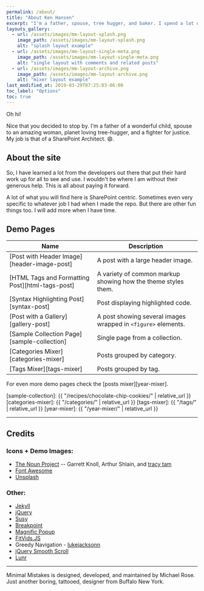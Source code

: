 ```yaml
---
permalink: /about/
title: "About Ken Hansen"
excerpt: "I'm a father, spouse, tree hugger, and baker. I spend a lot of time making SharePoint work for other people."
layouts_gallery:
  - url: /assets/images/mm-layout-splash.png
    image_path: /assets/images/mm-layout-splash.png
    alt: "splash layout example"
  - url: /assets/images/mm-layout-single-meta.png
    image_path: /assets/images/mm-layout-single-meta.png
    alt: "single layout with comments and related posts"
  - url: /assets/images/mm-layout-archive.png
    image_path: /assets/images/mm-layout-archive.png
    alt: "mixer layout example"
last_modified_at: 2019-03-29T07:25:03-06:00
toc_label: "Options"
toc: true
---
```


Oh hi!

Nice that you decided to stop by. I'm a father of a wonderful child, spouse to an amazing woman, planet loving tree-hugger, and a fighter for justice. My job is that of a SharePoint Architect. :smile:.

<!-- {% include gallery id="layouts_gallery" caption="Examples of included layouts `splash`, `single`, and `archive`." %} -->

## About the site
So, I have learned a lot from the developers out there that put their hard work up for all to see and use. I wouldn't be where I am without their generous help. This is all about paying it forward.

A lot of what you will find here is SharePoint centric. Sometimes even very specific to whatever job I had when I made the repo. But there are other fun things too. I will add more when I have time. 

## Demo Pages

| Name                                        | Description                                           |
| ------------------------------------------- | ----------------------------------------------------- |
| [Post with Header Image][header-image-post] | A post with a large header image. |
| [HTML Tags and Formatting Post][html-tags-post] | A variety of common markup showing how the theme styles them. |
| [Syntax Highlighting Post][syntax-post] | Post displaying highlighted code. |
| [Post with a Gallery][gallery-post] | A post showing several images wrapped in `<figure>` elements. |
| [Sample Collection Page][sample-collection] | Single page from a collection. |
| [Categories Mixer][categories-mixer] | Posts grouped by category. |
| [Tags Mixer][tags-mixer] | Posts grouped by tag. |

For even more demo pages check the [posts mixer][year-mixer].

<!-- [header-image-post]: {{ "" | relative_url }}{% post_url 2012-03-15-layout-header-image-text-readability %}
[gallery-post]: {{ "" | relative_url }}{% post_url 2010-09-09-post-gallery %}
[html-tags-post]: {{ "" | relative_url }}{% post_url 2013-01-11-markup-html-tags-and-formatting %}
[syntax-post]: {{ "" | relative_url }}{% post_url 2013-08-16-markup-syntax-highlighting %} -->
[sample-collection]: {{ "/recipes/chocolate-chip-cookies/" | relative_url }}
[categories-mixer]: {{ "/categories/" | relative_url }}
[tags-mixer]: {{ "/tags/" | relative_url }}
[year-mixer]: {{ "/year-mixer/" | relative_url }}

---

## Credits

### Icons + Demo Images:

- [The Noun Project](https://thenounproject.com) -- Garrett Knoll, Arthur Shlain, and [tracy tam](https://thenounproject.com/tracytam)
- [Font Awesome](http://fontawesome.io/)
- [Unsplash](https://unsplash.com/)

### Other:

- [Jekyll](https://jekyllrb.com/)
- [jQuery](https://jquery.com/)
- [Susy](http://susy.oddbird.net/)
- [Breakpoint](http://breakpoint-sass.com/)
- [Magnific Popup](http://dimsemenov.com/plugins/magnific-popup/)
- [FitVids.JS](http://fitvidsjs.com/)
- Greedy Navigation - [lukejacksonn](https://codepen.io/lukejacksonn/pen/PwmwWV)
- [jQuery Smooth Scroll](https://github.com/kswedberg/jquery-smooth-scroll)
- [Lunr](http://lunrjs.com)

---

Minimal Mistakes is designed, developed, and maintained by Michael Rose. Just another boring, tattooed, designer from Buffalo New York.